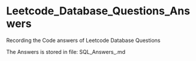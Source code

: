 # Leetcode_Database_Questions_Answers

Recording the Code answers of Leetcode Database Questions

The Answers is stored in file: SQL_Answers_<difficulty >.md
